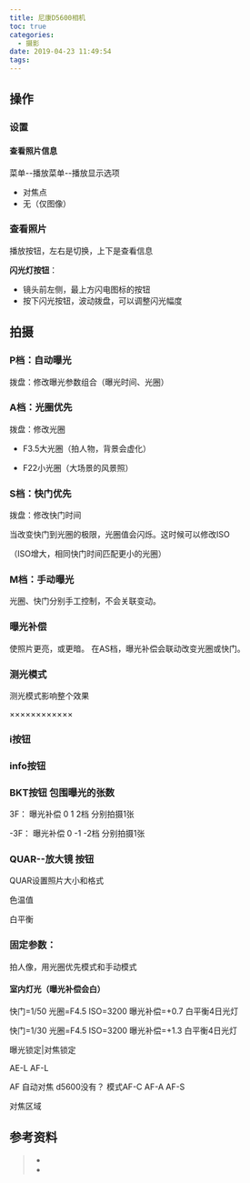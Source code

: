 ```yaml
---
title: 尼康D5600相机
toc: true
categories:
  - 摄影
date: 2019-04-23 11:49:54
tags:
---
```






## 操作

### 设置

#### 查看照片信息

菜单--播放菜单--播放显示选项

- 对焦点
- 无（仅图像）

### 查看照片

播放按钮，左右是切换，上下是查看信息

**闪光灯按钮**：

- 镜头前左侧，最上方闪电图标的按钮
- 按下闪光按钮，波动拨盘，可以调整闪光幅度

## 拍摄

### P档：**自动**曝光

拨盘：修改曝光参数组合（曝光时间、光圈）

### A档：光圈优先

拨盘：修改光圈

- F3.5大光圈（拍人物，背景会虚化）

-  F22小光圈（大场景的风景照）

### S档：快门优先

拨盘：修改快门时间

当改变快门到光圈的极限，光圈值会闪烁。这时候可以修改ISO

（ISO增大，相同快门时间匹配更小的光圈）

### M档：**手动**曝光

光圈、快门分别手工控制，不会关联变动。

### 曝光补偿

使照片更亮，或更暗。 在AS档，曝光补偿会联动改变光圈或快门。

### 测光模式

测光模式影响整个效果

××××××××××××

### i按钮



### info按钮

###  BKT按钮  包围曝光的张数

3F： 曝光补偿  0 1 2档 分别拍摄1张

-3F： 曝光补偿  0 -1 -2档 分别拍摄1张

### QUAR--放大镜 按钮

QUAR设置照片大小和格式



色温值

白平衡

### 固定参数：

拍人像，用光圈优先模式和手动模式

#### 室内灯光（曝光补偿会白）

快门=1/50    光圈=F4.5     ISO=3200    曝光补偿=+0.7     白平衡4日光灯

快门=1/30     光圈=F4.5     ISO=3200   曝光补偿=+1.3     白平衡4日光灯









曝光锁定|对焦锁定

AE-L  AF-L



AF  自动对焦  d5600没有？  模式AF-C  AF-A  AF-S

对焦区域



## 参考资料
> - []()
> - []()
